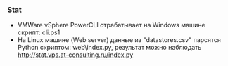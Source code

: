 ### Stat

* VMWare vSphere PowerCLI отрабатывает на Windows машине скрипт: cli.ps1
* На Linux машине (Web server) данные из "datastores.csv" парсятся Python скриптом: web\index.py, результат можно наблюдать http://stat.vps.at-consulting.ru/index.py
